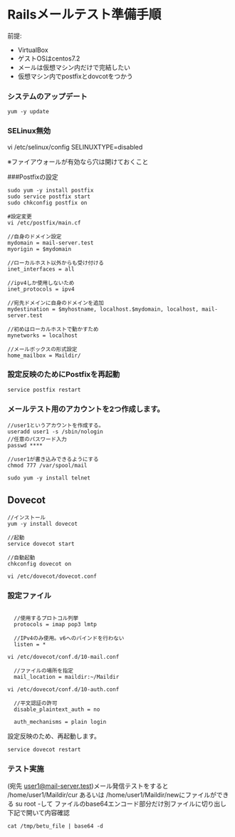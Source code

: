 # Railsメールテスト準備手順
前提:
- VirtualBox
- ゲストOSはcentos7.2
- メールは仮想マシン内だけで完結したい
- 仮想マシン内でpostfixとdovcotをつかう

### システムのアップデート
```
yum -y update
```

### SELinux無効
vi /etc/selinux/config
SELINUXTYPE=disabled

 ※ファイアウォールが有効なら穴は開けておくこと

###Postfixの設定
```
sudo yum -y install postfix
sudo service postfix start
sudo chkconfig postfix on

#設定変更
vi /etc/postfix/main.cf
```

```
//自身のドメイン設定
mydomain = mail-server.test
myorigin = $mydomain

//ローカルホスト以外からも受け付ける
inet_interfaces = all

//ipv4しか使用しないため
inet_protocols = ipv4

//宛先ドメインに自身のドメインを追加
mydestination = $myhostname, localhost.$mydomain, localhost, mail-server.test

//初めはローカルホストで動かすため
mynetworks = localhost

//メールボックスの形式設定
home_mailbox = Maildir/

```

### 設定反映のためにPostfixを再起動
```
service postfix restart
```

### メールテスト用のアカウントを2つ作成します。

```
//user1というアカウントを作成する。
useradd user1 -s /sbin/nologin
//任意のパスワード入力
passwd ****

//user1が書き込みできるようにする
chmod 777 /var/spool/mail

sudo yum -y install telnet

```

## Dovecot
```
//インストール
yum -y install dovecot

//起動
service dovecot start

//自動起動
chkconfig dovecot on

vi /etc/dovecot/dovecot.conf

```
### 設定ファイル
```

  //使用するプロトコル列挙
  protocols = imap pop3 lmtp

  //IPv4のみ使用。v6へのバインドを行わない
  listen = *
```

```
vi /etc/dovecot/conf.d/10-mail.conf

  //ファイルの場所を指定
  mail_location = maildir:~/Maildir

```
```
vi /etc/dovecot/conf.d/10-auth.conf

  //平文認証の許可
  disable_plaintext_auth = no

  auth_mechanisms = plain login
```

設定反映のため、再起動します。
```
service dovecot restart
```

### テスト実施
(宛先 user1@mail-server.test)メール発信テストをすると
/home/user1/Maildir/cur あるいは
/home/user1/Maildir/newにファイルができる
su root -して
ファイルのbase64エンコード部分だけ別ファイルに切り出し下記で開いて内容確認
```
cat /tmp/betu_file | base64 -d
```
